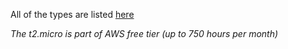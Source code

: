 All of the types are listed [here](https://aws.amazon.com/ec2/instance-types/)

*The t2.micro is part of AWS free tier (up to 750 hours per month)*
